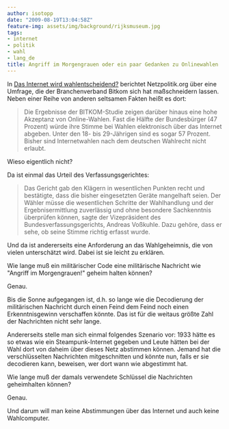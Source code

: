 ```yaml
---
author: isotopp
date: "2009-08-19T13:04:58Z"
feature-img: assets/img/background/rijksmuseum.jpg
tags:
- internet
- politik
- wahl
- lang_de
title: Angriff im Morgengrauen oder ein paar Gedanken zu Onlinewahlen
---
```

In [Das Internet wird wahlentscheidend?](http://netzpolitik.org/2009/das-internet-wird-wahlentscheidend/) berichtet Netzpolitik.org über eine Umfrage, die der Branchenverband Bitkom sich hat maßschneidern lassen. Neben einer Reihe von anderen seltsamen Fakten heißt es dort: 

> Die Ergebnisse der BITKOM-Studie zeigen darüber hinaus eine hohe Akzeptanz von Online-Wahlen. Fast die Hälfte der Bundesbürger (47 Prozent) würde ihre Stimme bei Wahlen elektronisch über das Internet abgeben. Unter den 18- bis 29-Jährigen sind es sogar 57 Prozent. Bisher sind Internetwahlen nach dem deutschen Wahlrecht nicht erlaubt.

Wieso eigentlich nicht?

Da ist einmal das Urteil des Verfassungsgerichtes: 

> Das Gericht gab den Klägern in wesentlichen Punkten recht und bestätigte, dass die bisher eingesetzten Geräte mangelhaft seien. Der Wähler müsse die wesentlichen Schritte der Wahlhandlung und der Ergebnisermittlung zuverlässig und ohne besondere Sachkenntnis überprüfen können, sagte der Vizepräsident des Bundesverfassungsgerichts, Andreas Voßkuhle. Dazu gehöre, dass er sehe, ob seine Stimme richtig erfasst wurde.

Und da ist andererseits eine Anforderung an das Wahlgeheimnis, die von vielen unterschätzt wird. Dabei ist sie leicht zu erklären.

Wie lange muß ein militärischer Code eine militärische Nachricht wie "Angriff im Morgengrauen!" geheim halten können?

Genau.

Bis die Sonne aufgegangen ist, d.h. so lange wie die Decodierung der militärischen Nachricht durch einen Feind dem Feind noch einen Erkenntnisgewinn verschaffen könnte. Das ist für die weitaus größte Zahl der Nachrichten nicht sehr lange.

Andererseits stelle man sich einmal folgendes Szenario vor: 1933 hätte es so etwas wie ein Steampunk-Internet gegeben und Leute hätten bei der Wahl dort von daheim über dieses Netz abstimmen können. Jemand hat die verschlüsselten Nachrichten mitgeschnitten und könnte nun, falls er sie decodieren kann, beweisen, wer dort wann wie abgestimmt hat.

Wie lange muß der damals verwendete Schlüssel die Nachrichten geheimhalten können?

Genau.

Und darum will man keine Abstimmungen über das Internet und auch keine Wahlcomputer.
